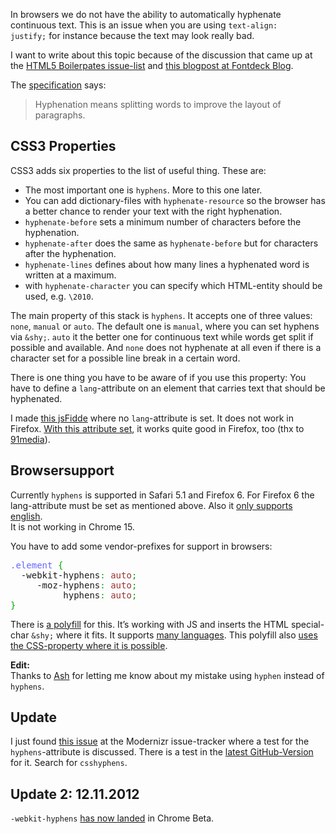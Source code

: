 
In browsers we do not have the ability to automatically hyphenate continuous text. This is an issue when you are using <code>text-align: justify;</code> for instance because the text may look really bad.

I want to write about this topic because of the discussion that came up at the&nbsp;<a title="Github issue with hyphenation for HTML5 Boilerpate" href="https://github.com/paulirish/html5-boilerplate/issues/708" target="_blank">HTML5 Boilerpates issue-list</a> and <a title="The Fontdeck Blog writes about hyphenation" href="http://blog.fontdeck.com/post/9037028497/hyphens" target="_blank">this blogpost at Fontdeck Blog</a>.

The <a title="Specification for hyphenation" href="http://www.w3.org/TR/css3-gcpm/#hyphenation" target="_blank">specification</a> says:

> Hyphenation means splitting words to improve the layout of paragraphs.

## CSS3 Properties

CSS3 adds six properties to the list of useful thing. These are:
<ul>
<li>The most important one is <code>hyphens</code>. More to this one later.</li>
<li>You can add dictionary-files with <code>hyphenate-resource</code> so the browser has a better chance to render your text with the right hyphenation.</li>
<li><code>hyphenate-before</code> sets a minimum number of characters before the hyphenation.</li>
<li><code>hyphenate-after</code> does the same as <code>hyphenate-before</code> but for characters after the hyphenation.</li>
<li><code>hyphenate-lines</code> defines about how many lines a hyphenated word is written at a maximum.</li>
<li>with <code>hyphenate-character</code> you can specify which HTML-entity should be used, e.g. <code>\2010</code>.</li>
</ul>

The main property of this stack&nbsp;is <code>hyphens</code>. It accepts one of three values: <code>none</code>, <code>manual</code> or <code>auto</code>. The default one is <code>manual</code>, where you can set hyphens via <code>&amp;shy;</code>. <code>auto</code> it the better one for&nbsp;continuous text while words get split if possible and available. And <code>none</code> does not hyphenate at all even if there is a character set for a possible line break in a certain word.

There is one thing you have to be aware of if you use this property: You have to define a <code>lang</code>-attribute on an element that&nbsp;carries text that should be hyphenated.

I made <a title="Hyphenation without lang-attribute" href="http://jsfiddle.net/drublic/H9cvZ/" target="_blank">this jsFidde</a> where no <code>lang</code>-attribute is set. It does not work in Firefox. <a title="Hyphenation with lang-attribute" href="http://jsfiddle.net/drublic/hDMCG/" target="_blank">With this attribute set</a>, it works quite good in Firefox, too (thx to <a title="91media's website" href="http://91media.de/" target="_blank">91media</a>).

## Browsersupport

Currently <code>hyphens</code> is supported in Safari 5.1 and Firefox 6. For Firefox 6 the lang-attribute must be set as mentioned above. Also it <a title="Firefox only supports english" href="https://developer.mozilla.org/en/CSS/hyphens#AutoCompatibilityTable" target="_blank">only supports english</a>.<br>
It is not working in Chrome 15.

You have to add some vendor-prefixes for support in browsers:

<div class="wp_syntax"><div class="code"><pre class="css" style="font-family:monospace;"><span style="color: #6666ff;">.element</span> <span style="color: #00AA00;">{</span>
  -webkit-hyphens<span style="color: #00AA00;">:</span> <span style="color: #993333;">auto</span><span style="color: #00AA00;">;</span>
     -moz-hyphens<span style="color: #00AA00;">:</span> <span style="color: #993333;">auto</span><span style="color: #00AA00;">;</span>
          hyphens<span style="color: #00AA00;">:</span> <span style="color: #993333;">auto</span><span style="color: #00AA00;">;</span>
<span style="color: #00AA00;">}</span></pre></div></div>


There is <a title="Polyfill for hyphenation: Hyphanator.js" href="http://code.google.com/p/hyphenator/" target="_blank">a polyfill</a> for this. It’s working with JS and inserts the HTML special-char <code>&amp;shy;</code> where it fits. It supports <a title="Languages supported by Hyphenator.js" href="http://code.google.com/p/hyphenator/wiki/en_AddNewLanguage" target="_blank">many languages</a>. This polyfill also <a title="CSS3-usage in hyphenator" href="http://code.google.com/p/hyphenator/wiki/en_CSS3Hyphenation" target="_blank">uses the CSS-property where it is possible</a>.

<strong>Edit:</strong><br>
Thanks to <a href="http://hansreinl.de/archive/css3-auto-hyphenation-for-text-elements/#comment-16" title="View Ash's comment below">Ash</a> for letting me know about my mistake using <code>hyphen</code> instead of <code>hyphens</code>.

## Update

I just found <a href="https://github.com/Modernizr/Modernizr/issues/312" title="Modernizr test for hyphens" target="_blank">this issue</a> at the Modernizr issue-tracker where a test for the <code>hyphens</code>-attribute is discussed. There is a test in the <a href="http://modernizr.github.com/Modernizr/test/index.html" target="Latest tests for Modernizr">latest GitHub-Version</a> for it. Search for <code>csshyphens</code>.

## Update 2: 12.11.2012

<code>-webkit-hyphens</code> <a href="http://blog.chromium.org/2012/11/a-web-developers-guide-to-latest-chrome.html">has now landed</a> in Chrome Beta.

